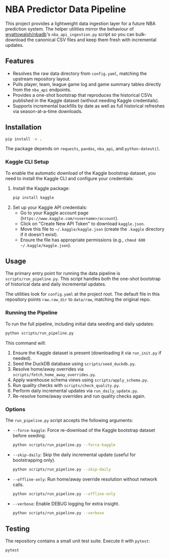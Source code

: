 # NBA Predictor Data Pipeline

This project provides a lightweight data ingestion layer for a future NBA prediction
system. The helper utilities mirror the behaviour of
[wyattowalsh/nbadb](https://github.com/wyattowalsh/nbadb)'s `nba_api_ingestion.py`
script so you can bulk-download the canonical CSV files and keep them fresh with
incremental updates.

## Features

* Resolves the raw data directory from `config.yaml`, matching the upstream
  repository layout.
* Pulls player, team, league game log and game summary tables directly from
  the `nba_api` endpoints.
* Provides a one-shot bootstrap that reproduces the historical CSVs published
  in the Kaggle dataset (without needing Kaggle credentials).
* Supports incremental backfills by date as well as full historical refreshes
  via season-at-a-time downloads.

## Installation

```bash
pip install -e .
```

The package depends on `requests`, `pandas`, `nba_api`, and `python-dateutil`.

### Kaggle CLI Setup

To enable the automatic download of the Kaggle bootstrap dataset, you need to install the Kaggle CLI and configure your credentials:

1.  Install the Kaggle package:
    ```bash
    pip install kaggle
    ```
2.  Set up your Kaggle API credentials:
    *   Go to your Kaggle account page (`https://www.kaggle.com/<username>/account`).
    *   Click on "Create New API Token" to download `kaggle.json`.
    *   Move this file to `~/.kaggle/kaggle.json` (create the `.kaggle` directory if it doesn't exist).
    *   Ensure the file has appropriate permissions (e.g., `chmod 600 ~/.kaggle/kaggle.json`).


## Usage

The primary entry point for running the data pipeline is `scripts/run_pipeline.py`.
This script handles both the one-shot bootstrap of historical data and daily
incremental updates.

The utilities look for `config.yaml` at the project root. The default file in
this repository points `raw.raw_dir` to `data/raw`, matching the original repo.

### Running the Pipeline

To run the full pipeline, including initial data seeding and daily updates:

```bash
python scripts/run_pipeline.py
```

This command will:
1. Ensure the Kaggle dataset is present (downloading it via `run_init.py` if needed).
2. Seed the DuckDB database using `scripts/seed_duckdb.py`.
3. Resolve home/away overrides via `scripts/fetch_home_away_overrides.py`.
4. Apply warehouse schema views using `scripts/apply_schema.py`.
5. Run quality checks with `scripts/check_quality.py`.
6. Perform daily incremental updates via `run_daily_update.py`.
7. Re-resolve home/away overrides and run quality checks again.

### Options

The `run_pipeline.py` script accepts the following arguments:

*   `--force-kaggle`: Force re-download of the Kaggle bootstrap dataset before seeding.
    ```bash
    python scripts/run_pipeline.py --force-kaggle
    ```
*   `--skip-daily`: Skip the daily incremental update (useful for bootstrapping only).
    ```bash
    python scripts/run_pipeline.py --skip-daily
    ```
*   `--offline-only`: Run home/away override resolution without network calls.
    ```bash
    python scripts/run_pipeline.py --offline-only
    ```
*   `--verbose`: Enable DEBUG logging for extra insight.
    ```bash
    python scripts/run_pipeline.py --verbose
    ```

## Testing

The repository contains a small unit test suite. Execute it with `pytest`:

```bash
pytest
```
